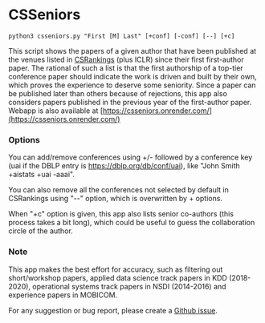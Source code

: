 # CSSeniors

```
python3 csseniors.py "First [M] Last" [+conf] [-conf] [--] [+c] 
```
This script shows the papers of a given author that have been published at the venues listed in
[CSRankings](http://csrankings.org) (plus ICLR) since their
first first-author paper.
The rational of such a list is that the first authorship of a top-tier
conference paper should indicate the work is
driven and built by their own, which proves the experience to deserve some
seniority.
Since a paper can be published later than others because of rejections,
this app also considers papers published in the
previous year of the first-author paper.
Webapp is also available at
[https://csseniors.onrender.com/](https://csseniors.onrender.com/)

### Options

You can add/remove conferences using +/- followed by a conference
key (uai if the DBLP entry is
https://dblp.org/db/conf/uai), like "John Smith +aistats +uai -aaai".

You can also remove all the conferences not selected by default in CSRankings using "--" option, which is overwritten by + options.

When "+c" option is given, this app also lists senior co-authors (this
process takes a bit long), which could be useful to guess the
collaboration circle of the author.

### Note

This app makes the best effort for accuracy, such as filtering out
short/workshop papers, applied data science track papers in KDD
(2018-2020), operational systems track papers in NSDI (2014-2016) and
experience papers in MOBICOM.

For any suggestion or bug report, please create a [Github
issue](https://github.com/micchie/csseniors/issues).
